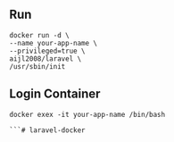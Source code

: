 ## Run
```
docker run -d \
--name your-app-name \
--privileged=true \
aijl2008/laravel \
/usr/sbin/init
```
## Login Container
```
docker exex -it your-app-name /bin/bash

```# laravel-docker

